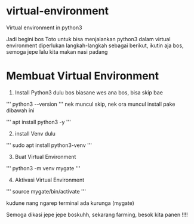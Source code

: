 # virtual-environment
Virtual environment in python3


Jadi begini bos Toto
untuk bisa menjalankan python3 dalam virtual environment diperlukan langkah-langkah sebagai berikut, ikutin aja bos, semoga jepe lalu kita makan nasi padang

# Membuat Virtual Environment

1. Install Python3 dulu bos biasane wes ana bos, bisa skip bae

'''
python3 --version
'''
nek muncul skip, nek ora muncul install pake dibawah ini

'''
apt install python3 -y
'''

2. install Venv dulu

'''
sudo apt install python3-venv
'''

3. Buat Virtual Environment

'''
python3 -m venv mygate
'''

4. Aktivasi Virtual Environment

'''
source mygate/bin/activate
'''

kudune nang ngarep terminal ada kurunga (mygate)

Semoga dikasi jepe jepe boskuhh, sekarang farming, besok kita panen !!!!